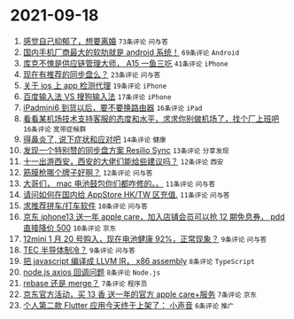 # 2021-09-18

1. [感觉自己抑郁了，想要离婚](https://www.v2ex.com/t/802688) `73条评论` `问与答`
1. [国内手机厂商最大的软肋就是 android 系统！](https://www.v2ex.com/t/802674) `69条评论` `Android`
1. [库克不愧是供应链管理大师， A15 一鱼三吃](https://www.v2ex.com/t/802673) `41条评论` `iPhone`
1. [现在有推荐的同步盘么？](https://www.v2ex.com/t/802670) `23条评论` `问与答`
1. [关于 ios 上 app 检测代理](https://www.v2ex.com/t/802669) `19条评论` `iPhone`
1. [百度输入法 VS 搜狗输入法](https://www.v2ex.com/t/802683) `17条评论` `iPhone`
1. [iPadmini6 到货以后，要不要换路由器](https://www.v2ex.com/t/802719) `16条评论` `iPad`
1. [看看某机场技术支持客服的态度和水平，求求你别做机场了，找个厂上班吧](https://www.v2ex.com/t/802690) `16条评论` `宽带症候群`
1. [得鼻炎了, 说下症状和应对吧](https://www.v2ex.com/t/802689) `14条评论` `健康`
1. [发现一个特别赞的同步盘方案 Resilio Sync](https://www.v2ex.com/t/802692) `13条评论` `分享发现`
1. [十一出游西安，西安的大佬们能给些建议吗？](https://www.v2ex.com/t/802696) `12条评论` `西安`
1. [筋膜枪哪个牌子好啊？](https://www.v2ex.com/t/802675) `12条评论` `问与答`
1. [大哥们， mac 电池鼓包你们都咋修的。。](https://www.v2ex.com/t/802704) `11条评论` `问与答`
1. [请问如何在国内给 AppStore HK/TW 区充值.](https://www.v2ex.com/t/802680) `11条评论` `问与答`
1. [求推荐拼车/打车软件](https://www.v2ex.com/t/802682) `10条评论` `问与答`
1. [京东 iphone13 送一年 apple care，加入店铺会员可以抢 12 期免息券， pdd 直接降价 500](https://www.v2ex.com/t/802678) `10条评论` `京东`
1. [12mini 1 月 20 号购入，现在电池健康 92%，正常现象？](https://www.v2ex.com/t/802694) `9条评论` `问与答`
1. [TEC 半导体制冷？](https://www.v2ex.com/t/802667) `9条评论` `问与答`
1. [把 javascript 编译成 LLVM IR， x86 assembly](https://www.v2ex.com/t/802705) `8条评论` `TypeScript`
1. [node.js axios 回调问题](https://www.v2ex.com/t/802686) `8条评论` `Node.js`
1. [rebase 还是 merge？](https://www.v2ex.com/t/802718) `7条评论` `程序员`
1. [京东官方活动，买 13 香 送一年的官方 apple care+服务](https://www.v2ex.com/t/802693) `7条评论` `京东`
1. [个人第二款 Flutter 应用今天终于上架了： 小声音](https://www.v2ex.com/t/802715) `6条评论` `推广`
